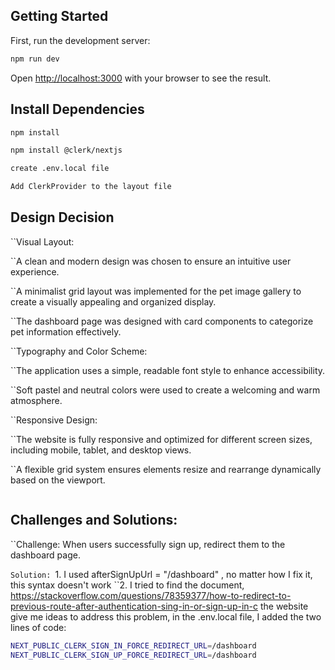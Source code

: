 ## Getting Started

First, run the development server:

```bash
npm run dev
```

Open [http://localhost:3000](http://localhost:3000) with your browser to see the result.

## Install Dependencies

```bash
npm install
```

```bash
npm install @clerk/nextjs
```

```bash
create .env.local file
```

```bash
Add ClerkProvider to the layout file
```

## Design Decision

``Visual Layout:

``A clean and modern design was chosen to ensure an intuitive user experience.

``A minimalist grid layout was implemented for the pet image gallery to create a visually appealing and organized display.

``The dashboard page was designed with card components to categorize pet information effectively.

``Typography and Color Scheme:

``The application uses a simple, readable font style to enhance accessibility.

``Soft pastel and neutral colors were used to create a welcoming and warm atmosphere.

``Responsive Design:

``The website is fully responsive and optimized for different screen sizes, including mobile, tablet, and desktop views.

``A flexible grid system ensures elements resize and rearrange dynamically based on the viewport.

```

```

## Challenges and Solutions:

``Challenge:
When users successfully sign up, redirect them to the dashboard page.

`Solution:
`1. I used afterSignUpUrl = "/dashboard" , no matter how I fix it, this syntax doesn't work
``2. I tried to find the document, https://stackoverflow.com/questions/78359377/how-to-redirect-to-previous-route-after-authentication-sing-in-or-sign-up-in-c the website give me ideas to address this problem, in the .env.local file, I added the two lines of code:

```bash
NEXT_PUBLIC_CLERK_SIGN_IN_FORCE_REDIRECT_URL=/dashboard
NEXT_PUBLIC_CLERK_SIGN_UP_FORCE_REDIRECT_URL=/dashboard
```
